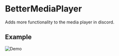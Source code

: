 
# BetterMediaPlayer

Adds more functionality to the media player in discord.

## Example


![](https://betterdiscord.app/Image/621 "Demo")

